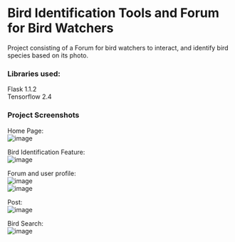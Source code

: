# Bird Identification Tools and Forum for Bird Watchers

Project consisting of a Forum for bird watchers to interact, and identify bird species based on its photo.

### Libraries used:
Flask 1.1.2 \
Tensorflow 2.4

### Project Screenshots

Home Page: \
![image](https://user-images.githubusercontent.com/63246596/133880891-6b6fa164-21b7-4215-8347-ddee098ed9d3.png)

Bird Identification Feature: \
![image](https://user-images.githubusercontent.com/63246596/133880907-3971218b-15a3-405d-9adb-e6cc7fe0fc70.png)

Forum and user profile: \
![image](https://user-images.githubusercontent.com/63246596/133880937-5d419f2c-ae54-4dfb-a01e-be8767306d40.png) \
![image](https://user-images.githubusercontent.com/63246596/133880954-56285d50-38f0-44b6-860e-ca255345d02d.png)

Post: \
![image](https://user-images.githubusercontent.com/63246596/133880942-fced5823-6dd9-4f7e-86f6-87e066457826.png)

Bird Search: \
![image](https://user-images.githubusercontent.com/63246596/133880969-912a9579-235c-4288-9539-bcd3867c264f.png)
